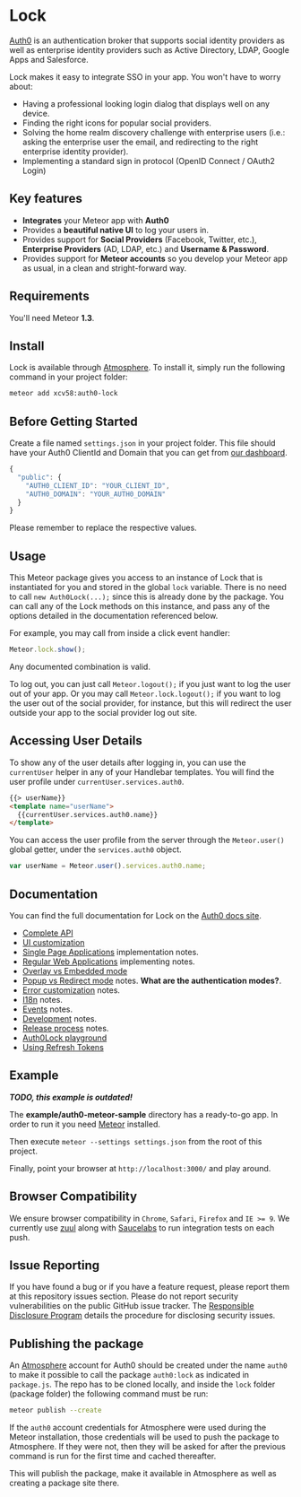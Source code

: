 # Lock

[Auth0](https://auth0.com) is an authentication broker that supports social identity providers as well as enterprise identity providers such as Active Directory, LDAP, Google Apps and Salesforce.

Lock makes it easy to integrate SSO in your app. You won't have to worry about:

* Having a professional looking login dialog that displays well on any device.
* Finding the right icons for popular social providers.
* Solving the home realm discovery challenge with enterprise users (i.e.: asking the enterprise user the email, and redirecting to the right enterprise identity provider).
* Implementing a standard sign in protocol (OpenID Connect / OAuth2 Login)

## Key features

* **Integrates** your Meteor app with **Auth0**
* Provides a **beautiful native UI** to log your users in.
* Provides support for **Social Providers** (Facebook, Twitter, etc.), **Enterprise Providers** (AD, LDAP, etc.) and **Username & Password**.
* Provides support for **Meteor accounts** so you develop your Meteor app as usual, in a clean and stright-forward way.

## Requirements

You'll need Meteor **1.3**.

## Install

Lock is available through [Atmosphere](https://atmospherejs.com/). To install it, simply run the following command in your project folder:

```sh
meteor add xcv58:auth0-lock
```

## Before Getting Started

Create a file named `settings.json` in your project folder. This file should have your Auth0 ClientId and Domain that you can get from [our dashboard](https://app.auth0.com/#/applications).
```js
{
  "public": {
    "AUTH0_CLIENT_ID": "YOUR_CLIENT_ID",
    "AUTH0_DOMAIN": "YOUR_AUTH0_DOMAIN"
  }
}

```
Please remember to replace the respective values.

## Usage

This Meteor package gives you access to an instance of Lock that is instantiated for you and stored in the global `lock` variable. There is no need to call `new Auth0Lock(...);` since this is already done by the package.
You can call any of the Lock methods on this instance, and pass any of the options detailed in the documentation referenced below.

For example, you may call from inside a click event handler:

```js
Meteor.lock.show();
```
Any documented combination is valid.

To log out, you can just call `Meteor.logout();` if you just want to log the user out of your app.
Or you may call `Meteor.lock.logout();` if you want to log the user out of the social provider, for instance, but this will redirect the user outside your app to the social provider log out site.

## Accessing User Details

To show any of the user details after logging in, you can use the `currentUser` helper in any of your Handlebar templates.
You will find the user profile under `currentUser.services.auth0`.

```html
{{> userName}}
<template name="userName">
  {{currentUser.services.auth0.name}}
</template>
```
You can access the user profile from the server through the `Meteor.user()` global getter, under the `services.auth0` object.

```js
var userName = Meteor.user().services.auth0.name;
```

## Documentation
You can find the full documentation for Lock on the [Auth0 docs site](https://auth0.com/docs/libraries/lock).

* [Complete API][lock-customization]
* [UI customization][ui-customization]
* [Single Page Applications][spa-notes] implementation notes.
* [Regular Web Applications][webapps-notes] implementing notes.
* [Overlay vs Embedded mode][display-modes]
* [Popup vs Redirect mode][authentication-modes] notes. **What are the authentication modes?**.
* [Error customization][error-customization] notes.
* [I18n][i18n-notes] notes.
* [Events][events-notes] notes.
* [Development][development-notes] notes.
* [Release process][release-process] notes.
* [Auth0Lock playground][playground-url]
* [Using Refresh Tokens][using-refresh-tokens]

## Example

***TODO, this example is outdated!***

The **example/auth0-meteor-sample** directory has a ready-to-go app. In order to run it you need [Meteor](https://www.meteor.com/) installed.

Then execute `meteor --settings settings.json` from the root of this project.

Finally, point your browser at `http://localhost:3000/` and play around.

## Browser Compatibility

We ensure browser compatibility in `Chrome`, `Safari`, `Firefox` and `IE >= 9`. We currently use [zuul](https://github.com/defunctzombie/zuul) along with [Saucelabs](https://saucelabs.com) to run integration tests on each push.

## Issue Reporting

If you have found a bug or if you have a feature request, please report them at this repository issues section. Please do not report security vulnerabilities on the public GitHub issue tracker. The [Responsible Disclosure Program](https://auth0.com/whitehat) details the procedure for disclosing security issues.

## Publishing the package

An [Atmosphere](https://atmospherejs.com) account for Auth0 should be created under the name `auth0` to make it possible to call the package `auth0:lock` as indicated in `package.js`.
The repo has to be cloned locally, and inside the `lock` folder (package folder) the following command must be run:

```bash
meteor publish --create
```
If the `auth0` account credentials for Atmosphere were used during the Meteor installation, those credentials will be used to push the package to Atmosphere.
If they were not, then they will be asked for after the previous command is run for the first time and cached thereafter.

This will publish the package, make it available in Atmosphere as well as creating a package site there.

<!-- Vaaaaarrsss -->

[lock-initialization]: https://auth0.com/docs/libraries/lock/initialization
[lock-customization]: https://auth0.com/docs/libraries/lock/customization
[application-types]: https://auth0.com/docs/libraries/lock/types-of-applications
[display-modes]: https://auth0.com/docs/libraries/lock/display-modes
[spa-notes]: https://auth0.com/docs/libraries/lock/types-of-applications#single-page-app
[webapps-notes]: https://auth0.com/docs/libraries/lock/types-of-applications#regular-webapp
[authentication-modes]: https://auth0.com/docs/libraries/lock/authentication-modes
[popup-mode]: https://auth0.com/docs/libraries/lock/authentication-modes#popup-mode
[redirect-mode]: https://auth0.com/docs/libraries/lock/authentication-modes#redirect-mode
[ui-customization]: https://auth0.com/docs/libraries/lock/ui-customization
[error-customization]: https://auth0.com/docs/libraries/lock/customizing-error-messages
[i18n-notes]: https://auth0.com/docs/libraries/lock/i18n
[events-notes]: https://auth0.com/docs/libraries/lock/events
[development-notes]: https://github.com/auth0/lock/wiki/Development-notes
[release-process]: https://github.com/auth0/lock/wiki/Release-process
[playground-url]: http://auth0.github.com/playground
[migration-guide]: https://auth0.com/docs/libraries/lock/migration-guide
[using-refresh-tokens]: https://auth0.com/docs/libraries/lock/using-refresh-tokens
